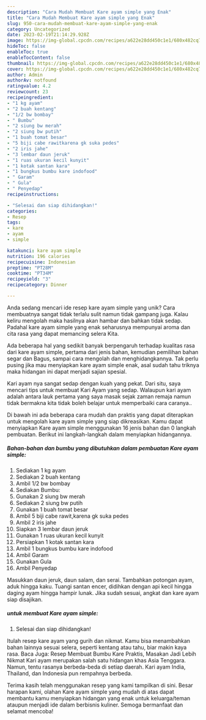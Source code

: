 ```yaml
---
description: "Cara Mudah Membuat Kare ayam simple yang Enak"
title: "Cara Mudah Membuat Kare ayam simple yang Enak"
slug: 950-cara-mudah-membuat-kare-ayam-simple-yang-enak
category: Uncategorized
date: 2023-02-19T21:14:29.928Z
image: https://img-global.cpcdn.com/recipes/a622e28dd450c1e1/680x482cq70/kare-ayam-simple-foto-resep-utama.jpg
hideToc: false
enableToc: true
enableTocContent: false
thumbnail: https://img-global.cpcdn.com/recipes/a622e28dd450c1e1/680x482cq70/kare-ayam-simple-foto-resep-utama.jpg
cover: https://img-global.cpcdn.com/recipes/a622e28dd450c1e1/680x482cq70/kare-ayam-simple-foto-resep-utama.jpg
author: Admin
authorAv: notfound
ratingvalue: 4.2
reviewcount: 23
recipeingredient:
- "1 kg ayam"
- "2 buah kentang"
- "1/2 bw bombay"
- " Bumbu"
- "2 siung bw merah"
- "2 siung bw putih"
- "1 buah tomat besar"
- "5 biji cabe rawitkarena gk suka pedes"
- "2 iris jahe"
- "3 lembar daun jeruk"
- "1 ruas ukuran kecil kunyit"
- "1 kotak santan kara"
- "1 bungkus bumbu kare indofood"
- " Garam"
- " Gula"
- " Penyedap"
recipeinstructions:

- "Selesai dan siap dihidangkan!"
categories:
- Resep
tags:
- kare
- ayam
- simple

katakunci: kare ayam simple 
nutrition: 196 calories
recipecuisine: Indonesian
preptime: "PT28M"
cooktime: "PT34M"
recipeyield: "3"
recipecategory: Dinner

---
```





Anda sedang mencari ide resep kare ayam simple yang unik? Cara membuatnya sangat tidak terlalu sulit namun tidak gampang juga. Kalau keliru mengolah maka hasilnya akan hambar dan bahkan tidak sedap. Padahal kare ayam simple yang enak seharusnya mempunyai aroma dan cita rasa yang dapat memancing selera Kita.





Ada beberapa hal yang sedikit banyak berpengaruh terhadap kualitas rasa dari kare ayam simple, pertama dari jenis bahan, kemudian pemilihan bahan segar dan Bagus, sampai cara mengolah dan menghidangkannya. Tak perlu pusing jika mau menyiapkan kare ayam simple enak,      asal sudah tahu triknya maka hidangan ini dapat menjadi sajian spesial.














Kari ayam nya sangat sedap dengan kuah yang pekat. Dari situ, saya mencari tips untuk membuat Kari Ayam yang sedap. Walaupun kari ayam adalah antara lauk pertama yang saya masak sejak zaman remaja namun tidak bermakna kita tidak boleh belajar untuk memperbaiki cara caranya..






Di bawah ini ada beberapa cara mudah dan praktis yang dapat diterapkan untuk mengolah kare ayam simple yang siap dikreasikan. Kamu dapat menyiapkan Kare ayam simple menggunakan 16 jenis bahan dan 0 langkah pembuatan. Berikut ini langkah-langkah dalam menyiapkan hidangannya.

<!--inarticleads1-->

##### Bahan-bahan dan bumbu yang dibutuhkan dalam pembuatan Kare ayam simple:

1. Sediakan 1 kg ayam
1. Sediakan 2 buah kentang
1. Ambil 1/2 bw bombay
1. Sediakan  Bumbu:
1. Gunakan 2 siung bw merah
1. Sediakan 2 siung bw putih
1. Gunakan 1 buah tomat besar
1. Ambil 5 biji cabe rawit,karena gk suka pedes
1. Ambil 2 iris jahe
1. Siapkan 3 lembar daun jeruk
1. Gunakan 1 ruas ukuran kecil kunyit
1. Persiapkan 1 kotak santan kara
1. Ambil 1 bungkus bumbu kare indofood
1. Ambil  Garam
1. Gunakan  Gula
1. Ambil  Penyedap


Masukkan daun jeruk, daun salam, dan serai. Tambahkan potongan ayam, aduk hingga kaku. Tuangi santan encer, didihkan dengan api kecil hingga daging ayam hingga hampir lunak. Jika sudah sesuai, angkat dan kare ayam siap disajikan. 

<!--inarticleads2-->

#####  untuk membuat Kare ayam simple:


1. Selesai dan siap dihidangkan!

Itulah resep kare ayam yang gurih dan nikmat. Kamu bisa menambahkan bahan lainnya sesuai selera, seperti kentang atau tahu, biar makin kaya rasa. Baca Juga: Resep Membuat Bumbu Kare Praktis, Masakan Jadi Lebih Nikmat Kari ayam merupakan salah satu hidangan khas Asia Tenggara. Namun, tentu rasanya berbeda-beda di setiap daerah. Kari ayam India, Thailand, dan Indonesia pun rempahnya berbeda. 

Terima kasih telah menggunakan resep yang kami tampilkan di sini. Besar harapan kami, olahan Kare ayam simple yang mudah di atas dapat membantu kamu menyiapkan hidangan yang enak untuk keluarga/teman ataupun menjadi ide dalam berbisnis kuliner. Semoga bermanfaat dan selamat mencoba!
